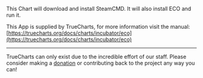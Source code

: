 This Chart will download and install SteamCMD. It will also install ECO and run it.

This App is supplied by TrueCharts, for more information visit the manual: [https://truecharts.org/docs/charts/incubator/eco](https://truecharts.org/docs/charts/incubator/eco)

---

TrueCharts can only exist due to the incredible effort of our staff.
Please consider making a [donation](https://truecharts.org/docs/about/sponsor) or contributing back to the project any way you can!
